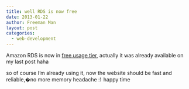 ```yaml
---
title: well RDS is now free
date: 2013-01-22
author: Freeman Man
layout: post
categories:
  - web-development
---
```

Amazon RDS is now in [free usage tier](http://aws.typepad.com/aws/2012/10/amazon-rds-now-available-in-the-aws-free-usage-tier.html), actually it was already available on my last post haha

so of course I&#8217;m already using it, now the website should be fast and reliable,�no more memory headache  <img src="http://i1.wp.com/ycfreeman.com/wp-includes/images/smilies/simple-smile.png?w=660" alt=":)" class="wp-smiley" style="height: 1em; max-height: 1em;" data-recalc-dims="1" />happy time
